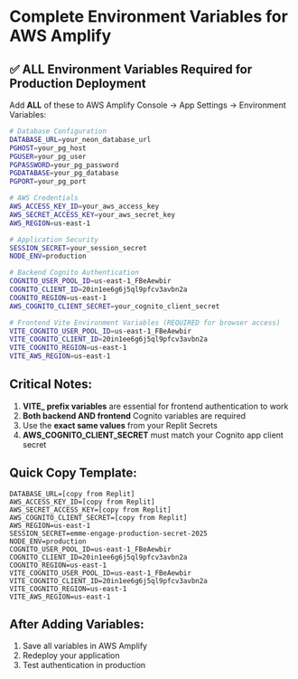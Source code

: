 # Complete Environment Variables for AWS Amplify

## ✅ ALL Environment Variables Required for Production Deployment

Add **ALL** of these to AWS Amplify Console → App Settings → Environment Variables:

```bash
# Database Configuration
DATABASE_URL=your_neon_database_url
PGHOST=your_pg_host  
PGUSER=your_pg_user
PGPASSWORD=your_pg_password
PGDATABASE=your_pg_database
PGPORT=your_pg_port

# AWS Credentials
AWS_ACCESS_KEY_ID=your_aws_access_key
AWS_SECRET_ACCESS_KEY=your_aws_secret_key  
AWS_REGION=us-east-1

# Application Security
SESSION_SECRET=your_session_secret
NODE_ENV=production

# Backend Cognito Authentication
COGNITO_USER_POOL_ID=us-east-1_FBeAewbir
COGNITO_CLIENT_ID=20in1ee6g6j5ql9pfcv3avbn2a
COGNITO_REGION=us-east-1
AWS_COGNITO_CLIENT_SECRET=your_cognito_client_secret

# Frontend Vite Environment Variables (REQUIRED for browser access)
VITE_COGNITO_USER_POOL_ID=us-east-1_FBeAewbir
VITE_COGNITO_CLIENT_ID=20in1ee6g6j5ql9pfcv3avbn2a
VITE_COGNITO_REGION=us-east-1
VITE_AWS_REGION=us-east-1
```

## Critical Notes:

1. **VITE_ prefix variables** are essential for frontend authentication to work
2. **Both backend AND frontend** Cognito variables are required
3. Use the **exact same values** from your Replit Secrets
4. **AWS_COGNITO_CLIENT_SECRET** must match your Cognito app client secret

## Quick Copy Template:

```
DATABASE_URL=[copy from Replit]
AWS_ACCESS_KEY_ID=[copy from Replit]
AWS_SECRET_ACCESS_KEY=[copy from Replit]
AWS_COGNITO_CLIENT_SECRET=[copy from Replit]
AWS_REGION=us-east-1
SESSION_SECRET=emme-engage-production-secret-2025
NODE_ENV=production
COGNITO_USER_POOL_ID=us-east-1_FBeAewbir
COGNITO_CLIENT_ID=20in1ee6g6j5ql9pfcv3avbn2a
COGNITO_REGION=us-east-1
VITE_COGNITO_USER_POOL_ID=us-east-1_FBeAewbir
VITE_COGNITO_CLIENT_ID=20in1ee6g6j5ql9pfcv3avbn2a
VITE_COGNITO_REGION=us-east-1
VITE_AWS_REGION=us-east-1
```

## After Adding Variables:
1. Save all variables in AWS Amplify
2. Redeploy your application
3. Test authentication in production